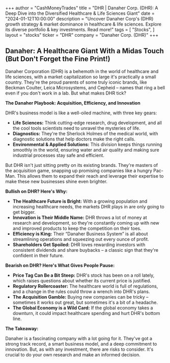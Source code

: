+++
author = "CashMoneyTrades"
title = "DHR |  Danaher Corp. (DHR): A Deep Dive into the Diversified Healthcare & Life Sciences Giant"
date = "2024-01-12T10:00:00"
description = "Uncover Danaher Corp's (DHR) growth strategy & market dominance in healthcare & life sciences. Explore its diverse portfolio & key investments. Read more!"
tags = [
"Stocks",
]
layout = "stocks"
ticker = "DHR"
company = "Danaher Corp. (DHR)"
+++
        


## Danaher: A Healthcare Giant With a Midas Touch (But Don't Forget the Fine Print!)

Danaher Corporation (DHR) is a behemoth in the world of healthcare and life sciences, with a market capitalization so large it's practically a small country. They're the proud parents of some truly iconic brands, like Beckman Coulter, Leica Microsystems, and Cepheid – names that ring a bell even if you don't work in a lab. But what makes DHR tick?

**The Danaher Playbook: Acquisition, Efficiency, and Innovation**

DHR's business model is like a well-oiled machine, with three key gears:

* **Life Sciences:** Think cutting-edge research, drug development, and all the cool tools scientists need to unravel the mysteries of life. 
* **Diagnostics:** They're the Sherlock Holmes of the medical world, with diagnostic solutions that help doctors make the right calls. 
* **Environmental & Applied Solutions:** This division keeps things running smoothly in the world, ensuring water and air quality and making sure industrial processes stay safe and efficient.

But DHR isn't just sitting pretty on its existing brands.  They're masters of the acquisition game, snapping up promising companies like a hungry Pac-Man. This allows them to expand their reach and leverage their expertise to make these new businesses shine even brighter. 

**Bullish on DHR?  Here's Why:**

* **The Healthcare Future is Bright:**  With a growing population and increasing healthcare needs, the markets DHR plays in are only going to get bigger. 
* **Innovation is Their Middle Name:**  DHR throws a lot of money at research and development, so they're constantly coming up with new and improved products to keep the competition on their toes.
* **Efficiency is King:**  Their “Danaher Business System” is all about streamlining operations and squeezing out every ounce of profit. 
* **Shareholders Get Spoiled:**  DHR loves rewarding investors with consistent dividends and share buybacks – a classic sign that they're confident in their future.

**Bearish on DHR?  Here's What Gives People Pause:**

* **Price Tag Can Be a Bit Steep:**  DHR's stock has been on a roll lately, which raises questions about whether its current price is justified.  
* **Regulatory Rollercoaster:**  The healthcare world is full of regulations, and a change in the rules could throw a wrench into DHR's plans.
* **The Acquisition Gamble:**  Buying new companies can be tricky – sometimes it works out great, but sometimes it's a bit of a headache. 
* **The Global Economy is a Wild Card:**  If the global economy takes a downturn, it could impact healthcare spending and hurt DHR's bottom line.

**The Takeaway:**

Danaher is a fascinating company with a lot going for it.  They've got a strong track record, a smart business model, and a deep commitment to innovation.  But, as with any investment, there are risks to consider.  It's crucial to do your own research and make an informed decision. 

        
